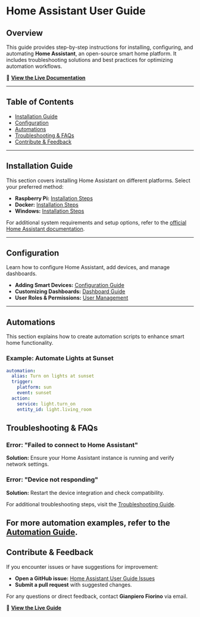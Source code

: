 # Home Assistant User Guide  

## Overview  
This guide provides step-by-step instructions for installing, configuring, and automating **Home Assistant**, an open-source smart home platform. It includes troubleshooting solutions and best practices for optimizing automation workflows.  

🔗 **[View the Live Documentation](https://gfiorino.github.io/Home-Assistant-User-Guide/)**  

---

## Table of Contents  
- [Installation Guide](#installation-guide)  
- [Configuration](#configuration)  
- [Automations](#automations)  
- [Troubleshooting & FAQs](#troubleshooting--faqs)  
- [Contribute & Feedback](#contribute--feedback)  

---

## Installation Guide  
This section covers installing Home Assistant on different platforms. Select your preferred method:  

- **Raspberry Pi:** [Installation Steps](./installation.md#raspberry-pi-setup)  
- **Docker:** [Installation Steps](./installation.md#docker-setup)  
- **Windows:** [Installation Steps](./installation.md#windows-setup)  

For additional system requirements and setup options, refer to the [official Home Assistant documentation](https://www.home-assistant.io/docs/).  

---

## Configuration  
Learn how to configure Home Assistant, add devices, and manage dashboards.  

- **Adding Smart Devices:** [Configuration Guide](./configuration.md#adding-smart-devices)  
- **Customizing Dashboards:** [Dashboard Guide](./configuration.md#dashboard-customization)  
- **User Roles & Permissions:** [User Management](./configuration.md#managing-users)  

---

## Automations  
This section explains how to create automation scripts to enhance smart home functionality.  

### Example: Automate Lights at Sunset  
```yaml
automation:
  alias: Turn on lights at sunset
  trigger:
    platform: sun
    event: sunset
  action:
    service: light.turn_on
    entity_id: light.living_room
```
## Troubleshooting & FAQs  

### Error: "Failed to connect to Home Assistant"  
**Solution:** Ensure your Home Assistant instance is running and verify network settings.  

### Error: "Device not responding"  
**Solution:** Restart the device integration and check compatibility.  

For additional troubleshooting steps, visit the [Troubleshooting Guide](./troubleshooting.md).  

For more automation examples, refer to the [Automation Guide](./automation.md).
---

## Contribute & Feedback  

If you encounter issues or have suggestions for improvement:  

- **Open a GitHub issue:** [Home Assistant User Guide Issues](https://github.com/GFiorino/Home-Assistant-User-Guide/issues)  
- **Submit a pull request** with suggested changes.  

For any questions or direct feedback, contact **Gianpiero Fiorino** via email.  

🔗 **[View the Live Guide](https://gfiorino.github.io/Home-Assistant-User-Guide/)**  
